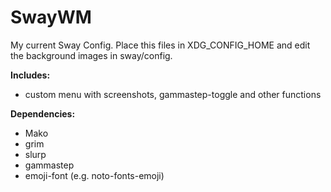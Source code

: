 # SwayWM
My current Sway Config. Place this files in XDG_CONFIG_HOME and edit the background images in sway/config.

**Includes:**
- custom menu with screenshots, gammastep-toggle and other functions

**Dependencies:**
- Mako
- grim
- slurp
- gammastep
- emoji-font (e.g. noto-fonts-emoji)
